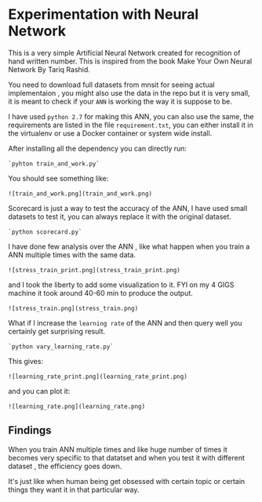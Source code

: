 Experimentation with Neural Network
===================================

This is a very simple Artificial Neural Network created for recognition of hand
written number. This is inspired from the book Make Your Own Neural Network By
Tariq Rashid.

You need to download full datasets from mnsit for seeing actual implementaion ,
you might also use the data in the repo but it is very small, it is meant to
check if your `ANN` is working the way it is suppose to be.

I have used `python 2.7` for making this ANN, you can also use the same, the
requirements are listed in the file `requirement.txt`, you can either install
it in the virtualenv or use a Docker container or system wide install.


After installing all the dependency you can directly run:

    `pyhton train_and_work.py`



You should see something like:

    ![train_and_work.png](train_and_work.png)


Scorecard is just a way to test the accuracy of the ANN, I have used small datasets to test it, you can always replace it with the original dataset.

    `python scorecard.py`

I have done few analysis over the ANN , like what happen when you train a ANN multiple times with the same data.

    ![stress_train_print.png](stress_train_print.png)

 and  I took the liberty to add some visualization to it. FYI on my 4 GIGS machine it took around 40-60 min to produce the output.

    ![stress_train.png](stress_train.png)

What if I increase the `learning rate` of the ANN and then query well you certainly get surprising result.

    `python vary_learning_rate.py`

This gives:

    ![learning_rate_print.png](learning_rate_print.png)

and you can plot it:

    ![learning_rate.png](learning_rate.png)

## Findings

 When you train ANN multiple times and like huge number of times it becomes very specific to that datatset and when you test it with different dataset , the efficiency goes down.

 It's just like when human being get obsessed with certain topic or certain things they want it in that particular way.
